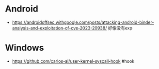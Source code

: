  # Android 
- https://androidoffsec.withgoogle.com/posts/attacking-android-binder-analysis-and-exploitation-of-cve-2023-20938/ 好像没有exp


# Windows

- https://github.com/carlos-al/user-kernel-syscall-hook #hook
